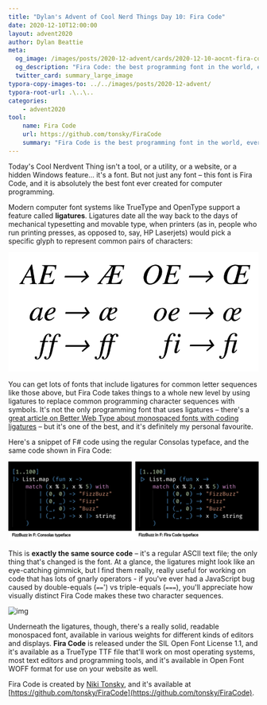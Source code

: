 ```yaml
---
title: "Dylan's Advent of Cool Nerd Things Day 10: Fira Code"
date: 2020-12-10T12:00:00
layout: advent2020
author: Dylan Beattie
meta:
  og_image: /images/posts/2020-12-advent/cards/2020-12-10-aocnt-fira-code.png
  og_description: "Fira Code: the best programming font in the world, ever."
  twitter_card: summary_large_image
typora-copy-images-to: ../../images/posts/2020-12-advent/
typora-root-url: .\..\..
categories:
    - advent2020
tool:
    name: Fira Code
    url: https://github.com/tonsky/FiraCode
    summary: "Fira Code is the best programming font in the world, ever."
---
```


Today's Cool Nerdvent Thing isn't a tool, or a utility, or a website, or a hidden Windows feature... it's a font. But not just any font – this font is Fira Code, and it is absolutely the best font ever created for computer programming.

Modern computer font systems like TrueType and OpenType support a feature called **ligatures**. Ligatures date all the way back to the days of mechanical typesetting and movable type, when printers (as in, people who run printing presses, as opposed to, say, HP Laserjets) would pick a specific glyph to represent common pairs of characters:

![ligatures](/images/posts/2020-12-advent/ligatures.png)

You can get lots of fonts that include ligatures for common letter sequences like those above, but Fira Code takes things to a whole new level by using ligatures to replace common programming character sequences with symbols. It's not the only programming font that uses ligatures – there's a [great article on Better Web Type about monospaced fonts with coding ligatures](https://betterwebtype.com/articles/2020/02/13/5-monospaced-fonts-with-cool-coding-ligatures/) – but it's one of the best, and it's definitely my personal favourite. 

Here's a snippet of F# code using the regular Consolas typeface, and the same code shown in Fira Code:

![image-20201208180855193](/images/posts/2020-12-advent/image-20201208180855193.png)

This is **exactly the same source code** – it's a regular ASCII text file; the only thing that's changed is the font. At a glance, the ligatures might look like an eye-catching gimmick, but I find them really, really useful for working on code that has lots of gnarly operators - if you've ever had a JavaScript bug caused by double-equals (`==`') vs triple-equals (`===`), you'll appreciate how visually distinct Fira Code makes these two character sequences. 

![img](https://repository-images.githubusercontent.com/26500787/bf313080-6b02-11ea-9cd5-c3dca880736d)

Underneath the ligatures, though, there's a really solid, readable monospaced font, available in various weights for different kinds of editors and displays. **Fira Code** is released under the SIL Open Font License 1.1, and it's available as a TrueType TTF file that'll work on most operating systems, most text editors and programming tools, and it's available in Open Font WOFF format for use on your website as well.

Fira Code is created by [Niki Tonsky](https://twitter.com/nikitonsky), and it's available at [https://github.com/tonsky/FiraCode](https://github.com/tonsky/FiraCode). 
